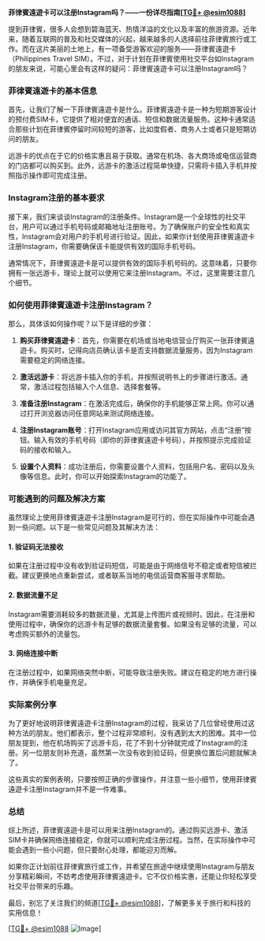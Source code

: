 **菲律賓遠遊卡可以注册Instagram吗？——一份详尽指南[[TG💪+ @esim1088](https://t.me/s/esim1088)]**

提到菲律賓，很多人会想到碧海蓝天、热情洋溢的文化以及丰富的旅游资源。近年来，随着互联网的普及和社交媒体的兴起，越来越多的人选择前往菲律賓旅行或工作。而在这片美丽的土地上，有一项备受游客欢迎的服务——菲律賓遠遊卡（Philippines Travel SIM）。不过，对于计划在菲律賓使用社交平台如Instagram的朋友来说，可能心里会有这样的疑问：菲律賓遠遊卡可以注册Instagram吗？

### 菲律賓遠遊卡的基本信息

首先，让我们了解一下菲律賓遠遊卡是什么。菲律賓遠遊卡是一种为短期游客设计的预付费SIM卡，它提供了相对便宜的通话、短信和数据流量服务。这种卡通常适合那些计划在菲律賓停留时间较短的游客，比如度假者、商务人士或者只是短期访问的朋友。

远游卡的优点在于它的价格实惠且易于获取。通常在机场、各大商场或电信运营商的门店都可以购买到。此外，远游卡的激活过程简单快捷，只需将卡插入手机并按照指示操作即可完成注册。

### Instagram注册的基本要求

接下来，我们来谈谈Instagram的注册条件。Instagram是一个全球性的社交平台，用户可以通过手机号码或邮箱地址注册账号。为了确保账户的安全性和真实性，Instagram会对用户的手机号进行验证。因此，如果你计划使用菲律賓遠遊卡注册Instagram，你需要确保该卡能提供有效的国际手机号码。

通常情况下，菲律賓遠遊卡是可以提供有效的国际手机号码的。这意味着，只要你拥有一张远游卡，理论上就可以使用它来注册Instagram。不过，这里需要注意几个细节。

### 如何使用菲律賓遠遊卡注册Instagram？

那么，具体该如何操作呢？以下是详细的步骤：

1. **购买菲律賓遠遊卡**：首先，你需要在机场或当地电信营业厅购买一张菲律賓遠遊卡。购买时，记得向店员确认该卡是否支持数据流量服务，因为Instagram需要稳定的网络连接。

2. **激活远游卡**：将远游卡插入你的手机，并按照说明书上的步骤进行激活。通常，激活过程包括输入个人信息、选择套餐等。

3. **准备注册Instagram**：在激活完成后，确保你的手机能够正常上网。你可以通过打开浏览器访问任意网站来测试网络连接。

4. **注册Instagram账号**：打开Instagram应用或访问其官方网站，点击“注册”按钮。输入有效的手机号码（即你的菲律賓遠遊卡号码），并按照提示完成验证码的接收和输入。

5. **设置个人资料**：成功注册后，你需要设置个人资料，包括用户名、密码以及头像等信息。此时，你可以开始探索Instagram的功能了。

### 可能遇到的问题及解决方案

虽然理论上使用菲律賓遠遊卡注册Instagram是可行的，但在实际操作中可能会遇到一些问题。以下是一些常见问题及其解决方法：

#### 1. 验证码无法接收
如果在注册过程中没有收到验证码短信，可能是由于网络信号不稳定或者短信被拦截。建议更换地点重新尝试，或者联系当地的电信运营商客服寻求帮助。

#### 2. 数据流量不足
Instagram需要消耗较多的数据流量，尤其是上传图片或视频时。因此，在注册和使用过程中，确保你的远游卡有足够的数据流量套餐。如果没有足够的流量，可以考虑购买额外的流量包。

#### 3. 网络连接中断
在注册过程中，如果网络突然中断，可能导致注册失败。建议在稳定的地方进行操作，并确保手机电量充足。

### 实际案例分享

为了更好地说明菲律賓遠遊卡注册Instagram的过程，我采访了几位曾经使用过这种方法的朋友。他们都表示，整个过程非常顺利，没有遇到太大的困难。其中一位朋友提到，他在机场购买了远游卡后，花了不到十分钟就完成了Instagram的注册。另一位朋友则补充道，虽然第一次没有收到验证码，但更换位置后问题就解决了。

这些真实的案例表明，只要按照正确的步骤操作，并注意一些小细节，使用菲律賓遠遊卡注册Instagram并不是一件难事。

### 总结

综上所述，菲律賓遠遊卡是可以用来注册Instagram的。通过购买远游卡、激活SIM卡并确保网络连接稳定，你就可以顺利完成注册过程。当然，在实际操作中可能会遇到一些小问题，但只要耐心处理，都能迎刃而解。

如果你正计划前往菲律賓旅行或工作，并希望在旅途中继续使用Instagram与朋友分享精彩瞬间，不妨考虑使用菲律賓遠遊卡。它不仅价格实惠，还能让你轻松享受社交平台带来的乐趣。

最后，别忘了关注我们的频道[[TG💪+ @esim1088](https://t.me/s/esim1088)]，了解更多关于旅行和科技的实用信息！

[[TG💪+ @esim1088](https://t.me/s/esim1088) ![Image](https://i.postimg.cc/4NQfJmqS/Snipaste-2025-05-13-00-14-12.png)]
